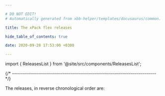 ```yaml
---

# DO NOT EDIT!
# Automatically generated from xbb-helper/templates/docusaurus/common.

title: The xPack flex releases

hide_table_of_contents: true

date: 2020-09-28 17:53:00 +0300

---
```


import { ReleasesList } from '@site/src/components/ReleasesList';

{/* ------------------------------------------------------------------------ */}

The releases, in reverse chronological order are:

<ReleasesList />
